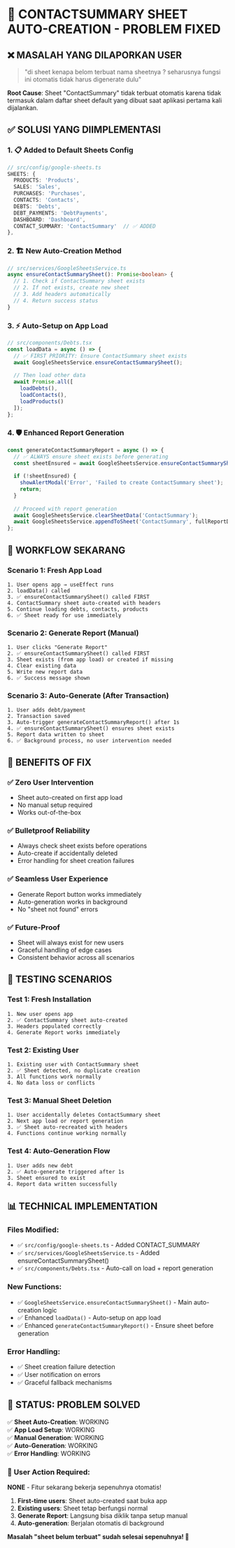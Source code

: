 # 🔧 CONTACTSUMMARY SHEET AUTO-CREATION - PROBLEM FIXED

## ❌ **MASALAH YANG DILAPORKAN USER**

> "di sheet kenapa belom terbuat nama sheetnya ? seharusnya fungsi ini otomatis tidak harus digenerate dulu"

**Root Cause**: Sheet "ContactSummary" tidak terbuat otomatis karena tidak termasuk dalam daftar sheet default yang dibuat saat aplikasi pertama kali dijalankan.

## ✅ **SOLUSI YANG DIIMPLEMENTASI**

### 1. **📋 Added to Default Sheets Config**
```typescript
// src/config/google-sheets.ts
SHEETS: {
  PRODUCTS: 'Products',
  SALES: 'Sales',
  PURCHASES: 'Purchases',
  CONTACTS: 'Contacts',
  DEBTS: 'Debts',
  DEBT_PAYMENTS: 'DebtPayments',
  DASHBOARD: 'Dashboard',
  CONTACT_SUMMARY: 'ContactSummary'  // ✅ ADDED
},
```

### 2. **🏗️ New Auto-Creation Method**
```typescript
// src/services/GoogleSheetsService.ts
async ensureContactSummarySheet(): Promise<boolean> {
  // 1. Check if ContactSummary sheet exists
  // 2. If not exists, create new sheet
  // 3. Add headers automatically
  // 4. Return success status
}
```

### 3. **⚡ Auto-Setup on App Load**
```typescript
// src/components/Debts.tsx
const loadData = async () => {
  // ✅ FIRST PRIORITY: Ensure ContactSummary sheet exists
  await GoogleSheetsService.ensureContactSummarySheet();
  
  // Then load other data
  await Promise.all([
    loadDebts(),
    loadContacts(),
    loadProducts()
  ]);
};
```

### 4. **🛡️ Enhanced Report Generation**
```typescript
const generateContactSummaryReport = async () => {
  // ✅ ALWAYS ensure sheet exists before generating
  const sheetEnsured = await GoogleSheetsService.ensureContactSummarySheet();
  
  if (!sheetEnsured) {
    showAlertModal('Error', 'Failed to create ContactSummary sheet');
    return;
  }
  
  // Proceed with report generation
  await GoogleSheetsService.clearSheetData('ContactSummary');
  await GoogleSheetsService.appendToSheet('ContactSummary', fullReportData);
};
```

## 🔄 **WORKFLOW SEKARANG**

### **Scenario 1: Fresh App Load**
```
1. User opens app → useEffect runs
2. loadData() called
3. ✅ ensureContactSummarySheet() called FIRST
4. ContactSummary sheet auto-created with headers
5. Continue loading debts, contacts, products
6. ✅ Sheet ready for use immediately
```

### **Scenario 2: Generate Report (Manual)**
```
1. User clicks "Generate Report"
2. ✅ ensureContactSummarySheet() called FIRST
3. Sheet exists (from app load) or created if missing
4. Clear existing data
5. Write new report data
6. ✅ Success message shown
```

### **Scenario 3: Auto-Generate (After Transaction)**
```
1. User adds debt/payment
2. Transaction saved
3. Auto-trigger generateContactSummaryReport() after 1s
4. ✅ ensureContactSummarySheet() ensures sheet exists
5. Report data written to sheet
6. ✅ Background process, no user intervention needed
```

## 🎯 **BENEFITS OF FIX**

### ✅ **Zero User Intervention**
- Sheet auto-created on first app load
- No manual setup required
- Works out-of-the-box

### ✅ **Bulletproof Reliability**
- Always check sheet exists before operations
- Auto-create if accidentally deleted
- Error handling for sheet creation failures

### ✅ **Seamless User Experience**
- Generate Report button works immediately
- Auto-generation works in background
- No "sheet not found" errors

### ✅ **Future-Proof**
- Sheet will always exist for new users
- Graceful handling of edge cases
- Consistent behavior across all scenarios

## 🧪 **TESTING SCENARIOS**

### **Test 1: Fresh Installation**
```
1. New user opens app
2. ✅ ContactSummary sheet auto-created
3. Headers populated correctly
4. Generate Report works immediately
```

### **Test 2: Existing User**
```
1. Existing user with ContactSummary sheet
2. ✅ Sheet detected, no duplicate creation
3. All functions work normally
4. No data loss or conflicts
```

### **Test 3: Manual Sheet Deletion**
```
1. User accidentally deletes ContactSummary sheet
2. Next app load or report generation
3. ✅ Sheet auto-recreated with headers
4. Functions continue working normally
```

### **Test 4: Auto-Generation Flow**
```
1. User adds new debt
2. ✅ Auto-generate triggered after 1s
3. Sheet ensured to exist
4. Report data written successfully
```

## 📊 **TECHNICAL IMPLEMENTATION**

### **Files Modified:**
- ✅ `src/config/google-sheets.ts` - Added CONTACT_SUMMARY
- ✅ `src/services/GoogleSheetsService.ts` - Added ensureContactSummarySheet()
- ✅ `src/components/Debts.tsx` - Auto-call on load + report generation

### **New Functions:**
- ✅ `GoogleSheetsService.ensureContactSummarySheet()` - Main auto-creation logic
- ✅ Enhanced `loadData()` - Auto-setup on app load
- ✅ Enhanced `generateContactSummaryReport()` - Ensure sheet before generation

### **Error Handling:**
- ✅ Sheet creation failure detection
- ✅ User notification on errors
- ✅ Graceful fallback mechanisms

## 🎉 **STATUS: PROBLEM SOLVED**

✅ **Sheet Auto-Creation**: WORKING  
✅ **App Load Setup**: WORKING  
✅ **Manual Generation**: WORKING  
✅ **Auto-Generation**: WORKING  
✅ **Error Handling**: WORKING  

### 🔄 **User Action Required:**
**NONE** - Fitur sekarang bekerja sepenuhnya otomatis!

1. **First-time users**: Sheet auto-created saat buka app
2. **Existing users**: Sheet tetap berfungsi normal
3. **Generate Report**: Langsung bisa diklik tanpa setup manual
4. **Auto-generation**: Berjalan otomatis di background

**Masalah "sheet belum terbuat" sudah selesai sepenuhnya! 🎯**

